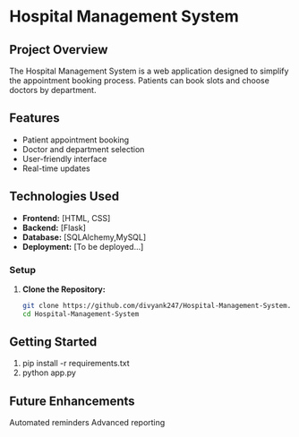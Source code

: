 # Hospital Management System

## Project Overview
The Hospital Management System is a web application designed to simplify the appointment booking process. Patients can book slots and choose doctors by department.

## Features
- Patient appointment booking
- Doctor and department selection
- User-friendly interface
- Real-time updates

## Technologies Used
- **Frontend:** [HTML, CSS]
- **Backend:** [Flask]
- **Database:** [SQLAlchemy,MySQL]
- **Deployment:** [To be deployed...]

### Setup

1. **Clone the Repository:**
   ```bash
   git clone https://github.com/divyank247/Hospital-Management-System.git
   cd Hospital-Management-System

## Getting Started
1. pip install -r requirements.txt
2. python app.py

## Future Enhancements

Automated reminders
Advanced reporting


